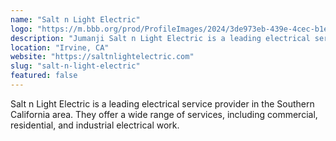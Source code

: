 ```yaml
---
name: "Salt n Light Electric"
logo: "https://m.bbb.org/prod/ProfileImages/2024/3de973eb-439e-4cec-b1ed-13dcc2cc86fa.png"
description: "Jumanji Salt n Light Electric is a leading electrical service provider in the Southern California area. They offer a wide range of services, including commercial, residential, and industrial electrical work."
location: "Irvine, CA"
website: "https://saltnlightelectric.com"
slug: "salt-n-light-electric"
featured: false
---
```


Salt n Light Electric is a leading electrical service provider in the Southern California area. They offer a wide range of services, including commercial, residential, and industrial electrical work.